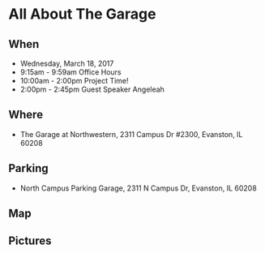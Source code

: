 # All About The Garage

## When

* Wednesday, March 18, 2017
* 9:15am - 9:59am Office Hours
* 10:00am - 2:00pm Project Time!
* 2:00pm - 2:45pm Guest Speaker Angeleah

## Where

* The Garage at Northwestern, 2311 Campus Dr #2300, Evanston, IL 60208

## Parking

* North Campus Parking Garage, 2311 N Campus Dr, Evanston, IL 60208

## Map




## Pictures
